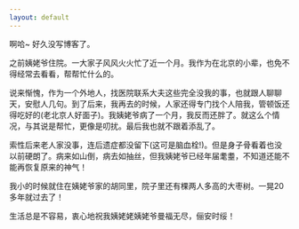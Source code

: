 ```yaml
---
layout: default
---
```


啊哈~ 好久没写博客了。

之前姨姥爷住院。一大家子风风火火忙了近一个月。我作为在北京的小辈，也免不得经常去看看，帮帮忙什么的。

说来惭愧，作为一个外地人，找医院联系大夫这些完全没我的事，也就跟人聊聊天，安慰人几句。到了后来，我再去的时候，人家还得专门找个人陪我，管顿饭还得吃好的(老北京人好面子)。我姨姥爷病了一个月，我反而还胖了。就这么个情况，与其说是帮忙，更像是叨扰。最后我也就不跟着添乱了。

索性后来老人家没事，连后遗症都没留下(这可是脑血栓!)。但是身子骨看着也没以前硬朗了。病来如山倒，病去如抽丝，但我姨姥爷已经年届耄耋，不知道还能不能再恢复原来的神气！

我小的时候就住在姨姥爷家的胡同里，院子里还有棵两人多高的大枣树。一晃20多年就过去了！

生活总是不容易，衷心地祝我姨姥姥姨姥爷曼福无尽，俪安时绥！

